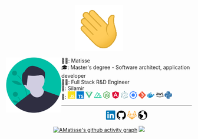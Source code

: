 <div align="center">
    <img src="https://github.com/AMatisse/AMatisse/blob/master/assets/hi.gif" width="130px" alt="Hi gif">
<div>
<div>
    <img align="left" src="https://github.com/AMatisse/AMatisse/blob/master/assets/male_avatar.svg" width="150">
    <p align="left" height="230px">
        🙋‍♂️: Matisse<br />
        🎓: Master's degree - Software architect, application developer<br />
        👨‍💻: Full Stack R&D Engineer<br />
        🏢: Silamir<br />
        🔨: <img src="https://github.com/AMatisse/AMatisse/blob/master/assets/javascript.svg" alt="JavaScript" width="20px">
        <img src="https://github.com/AMatisse/AMatisse/blob/master/assets/typescript.svg" alt="TypeScript" width="20px">
        <img src="https://github.com/AMatisse/AMatisse/blob/master/assets/vue-dot-js.svg" alt="VueJS" width="20px">
        <img src="https://github.com/AMatisse/AMatisse/blob/master/assets/nuxt-dot-js.svg" alt="Nuxt" width="20px">
        <img src="https://github.com/AMatisse/AMatisse/blob/master/assets/node-dot-js.svg" alt="Node.js" width="20px">
        <img src="https://github.com/AMatisse/AMatisse/blob/master/assets/angular.svg" alt="Angular" width="20px">
        <img src="https://github.com/AMatisse/AMatisse/blob/master/assets/electron.svg" alt="Electron" width="20px">
        <img src="https://github.com/AMatisse/AMatisse/blob/master/assets/ionic.svg" alt="Ionic" width="20px">
        <img src="https://github.com/AMatisse/AMatisse/blob/master/assets/git.svg" alt="Git" width="20px">
        <img src="https://github.com/AMatisse/AMatisse/blob/master/assets/docker.svg" alt="Docker" width="20px">
        <img src="https://github.com/AMatisse/AMatisse/blob/master/assets/amazonaws.svg" alt="AWS" width="20px">
        <img src="https://github.com/AMatisse/AMatisse/blob/master/assets/python.svg" alt="Python" width="20px">
    </p>
</div>
<hr />
<p align="center">
    <a href="https://www.linkedin.com/in/matisse-aubry" alt="LinkedIn"><img src="https://github.com/AMatisse/AMatisse/blob/master/assets/linkedin.svg" width="25px"></a>
    <a href="https://github.com/AMatisse" alt="GitHub"><img src="https://github.com/AMatisse/AMatisse/blob/master/assets/github.svg" width="25px"></a>
    <a href="https://gitlab.com/maubry" alt="GitLab"><img src="https://github.com/AMatisse/AMatisse/blob/master/assets/gitlab.svg" width="25px"></a>
    <a href="https://amatisse.dev/" alt="Portfolio"><img src="https://github.com/AMatisse/AMatisse/blob/master/assets/earth.svg" width="25px"></a>
</p>
    
[![AMatisse's github activity graph](https://github-readme-activity-graph.vercel.app/graph?username=amatisse&radius=16&theme=vue&hide_border=true)](https://github.com/AMatisse)
![](https://komarev.com/ghpvc/?username=AMatisse&color=40B883&style=flat&label=%20👀%20)
